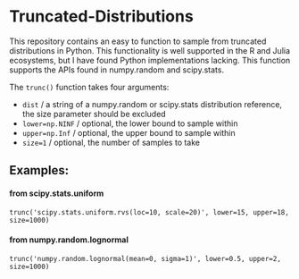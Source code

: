 # Truncated-Distributions

This repository contains an easy to function to sample from truncated distributions in Python. This functionality is well supported in the R and Julia ecosystems, but I have found Python implementations lacking. This function supports the APIs found in numpy.random and scipy.stats.

The `trunc()` function takes four arguments:
  
  - `dist` / a string of a numpy.random or scipy.stats distribution reference, the size parameter should be excluded
  - `lower=np.NINF` / optional, the lower bound to sample within
  - `upper=np.Inf` / optional, the upper bound to sample within
  - `size=1` / optional, the number of samples to take
  
## Examples:

#### from scipy.stats.uniform

`trunc('scipy.stats.uniform.rvs(loc=10, scale=20)', lower=15, upper=18, size=1000)`

#### from numpy.random.lognormal

`trunc('numpy.random.lognormal(mean=0, sigma=1)', lower=0.5, upper=2, size=1000)`

